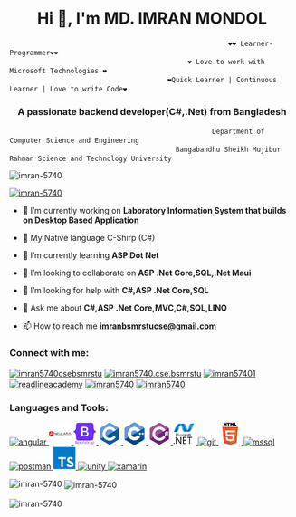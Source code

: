 <h1 align="center">Hi 👋, I'm MD. IMRAN MONDOL</h1>


                                                          ❤❤ Learner-Programmer❤❤
                                                ❤ Love to work with Microsoft Technologies ❤
                                           ❤Quick Learner | Continuous Learner | Love to write Code❤
<h3 align="center">A passionate backend developer(C#,.Net) from Bangladesh</h3>

                                                      Department of Computer Science and Engineering
                                             Bangabandhu Sheikh Mujibur Rahman Science and Technology University

<p align="left"> <img src="https://komarev.com/ghpvc/?username=imran-5740&label=Profile%20views&color=0e75b6&style=flat" alt="imran-5740" /> </p>

<p align="left"> <a href="https://github.com/ryo-ma/github-profile-trophy"><img src="https://github-profile-trophy.vercel.app/?username=imran-5740" alt="imran-5740" /></a> </p>

- 🔭 I’m currently working on **Laboratory Information System that builds on Desktop Based Application**
- 🌱 My Native language C-Shirp (C#)
- 🌱 I’m currently learning **ASP Dot Net**

- 👯 I’m looking to collaborate on **ASP .Net Core,SQL,.Net Maui**

- 🤝 I’m looking for help with **C#,ASP .Net Core,SQL**

- 💬 Ask me about **C#,ASP .Net Core,MVC,C#,SQL,LINQ**

- 📫 How to reach me **imranbsmrstucse@gmail.com**

<h3 align="left">Connect with me:</h3>
<p align="left">
<a href="https://linkedin.com/in/imran5740csebsmrstu" target="blank"><img align="center" src="https://raw.githubusercontent.com/rahuldkjain/github-profile-readme-generator/master/src/images/icons/Social/linked-in-alt.svg" alt="imran5740csebsmrstu" height="30" width="40" /></a>
<a href="https://fb.com/imran5740.cse.bsmrstu" target="blank"><img align="center" src="https://raw.githubusercontent.com/rahuldkjain/github-profile-readme-generator/master/src/images/icons/Social/facebook.svg" alt="imran5740.cse.bsmrstu" height="30" width="40" /></a>
<a href="https://instagram.com/imran-57401" target="blank"><img align="center" src="https://raw.githubusercontent.com/rahuldkjain/github-profile-readme-generator/master/src/images/icons/Social/instagram.svg" alt="imran57401" height="30" width="40" /></a>
<a href="https://www.youtube.com/c/readlineacademy" target="blank"><img align="center" src="https://raw.githubusercontent.com/rahuldkjain/github-profile-readme-generator/master/src/images/icons/Social/youtube.svg" alt="readlineacademy" height="30" width="40" /></a>
<a href="https://www.codechef.com/users/imran5740" target="blank"><img align="center" src="https://cdn.jsdelivr.net/npm/simple-icons@3.1.0/icons/codechef.svg" alt="imran5740" height="30" width="40" /></a>
<a href="https://codeforces.com/profile/imran5740" target="blank"><img align="center" src="https://raw.githubusercontent.com/rahuldkjain/github-profile-readme-generator/master/src/images/icons/Social/codeforces.svg" alt="imran5740" height="30" width="40" /></a>
</p>

<h3 align="left">Languages and Tools:</h3>
<p align="left"> <a href="https://angular.io" target="_blank" rel="noreferrer"> <img src="https://angular.io/assets/images/logos/angular/angular.svg" alt="angular" width="40" height="40"/> </a> <a href="https://angular.io" target="_blank" rel="noreferrer"> <img src="https://raw.githubusercontent.com/devicons/devicon/master/icons/angularjs/angularjs-original-wordmark.svg" alt="angularjs" width="40" height="40"/> </a> <a href="https://getbootstrap.com" target="_blank" rel="noreferrer"> <img src="https://raw.githubusercontent.com/devicons/devicon/master/icons/bootstrap/bootstrap-plain-wordmark.svg" alt="bootstrap" width="40" height="40"/> </a> <a href="https://www.cprogramming.com/" target="_blank" rel="noreferrer"> <img src="https://raw.githubusercontent.com/devicons/devicon/master/icons/c/c-original.svg" alt="c" width="40" height="40"/> </a> <a href="https://www.w3schools.com/cpp/" target="_blank" rel="noreferrer"> <img src="https://raw.githubusercontent.com/devicons/devicon/master/icons/cplusplus/cplusplus-original.svg" alt="cplusplus" width="40" height="40"/> </a> <a href="https://www.w3schools.com/cs/" target="_blank" rel="noreferrer"> <img src="https://raw.githubusercontent.com/devicons/devicon/master/icons/csharp/csharp-original.svg" alt="csharp" width="40" height="40"/> </a> <a href="https://dotnet.microsoft.com/" target="_blank" rel="noreferrer"> <img src="https://raw.githubusercontent.com/devicons/devicon/master/icons/dot-net/dot-net-original-wordmark.svg" alt="dotnet" width="40" height="40"/> </a> <a href="https://git-scm.com/" target="_blank" rel="noreferrer"> <img src="https://www.vectorlogo.zone/logos/git-scm/git-scm-icon.svg" alt="git" width="40" height="40"/> </a> <a href="https://www.w3.org/html/" target="_blank" rel="noreferrer"> <img src="https://raw.githubusercontent.com/devicons/devicon/master/icons/html5/html5-original-wordmark.svg" alt="html5" width="40" height="40"/> </a> <a href="https://www.microsoft.com/en-us/sql-server" target="_blank" rel="noreferrer"> <img src="https://www.svgrepo.com/show/303229/microsoft-sql-server-logo.svg" alt="mssql" width="40" height="40"/> </a> <a href="https://postman.com" target="_blank" rel="noreferrer"> <img src="https://www.vectorlogo.zone/logos/getpostman/getpostman-icon.svg" alt="postman" width="40" height="40"/> </a> <a href="https://www.typescriptlang.org/" target="_blank" rel="noreferrer"> <img src="https://raw.githubusercontent.com/devicons/devicon/master/icons/typescript/typescript-original.svg" alt="typescript" width="40" height="40"/> </a> <a href="https://unity.com/" target="_blank" rel="noreferrer"> <img src="https://www.vectorlogo.zone/logos/unity3d/unity3d-icon.svg" alt="unity" width="40" height="40"/> </a> <a href="https://dotnet.microsoft.com/apps/xamarin" target="_blank" rel="noreferrer"> <img src="https://raw.githubusercontent.com/detain/svg-logos/780f25886640cef088af994181646db2f6b1a3f8/svg/xamarin.svg" alt="xamarin" width="40" height="40"/> </a> </p>

<p><img align="left" src="https://github-readme-stats.vercel.app/api/top-langs?username=imran-5740&show_icons=true&locale=en&layout=compact" alt="imran-5740" /></p>

<p>&nbsp;<img align="center" src="https://github-readme-stats.vercel.app/api?username=imran-5740&show_icons=true&locale=en" alt="imran-5740" /></p>

<p><img align="center" src="https://github-readme-streak-stats.herokuapp.com/?user=imran-5740&" alt="imran-5740" /></p>
